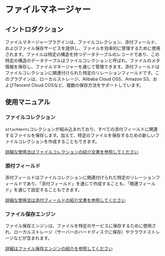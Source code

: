 # ファイルマネージャー

<PluginInfo name="file-manager"></PluginInfo>

## イントロダクション

ファイルマネージャープラグインは、ファイルコレクション、添付フィールド、およびファイル保存サービスを提供し、ファイルを効率的に管理するために使用されます。ファイルは特定の構造を持つデータテーブルのレコードであり、この特定の構造のデータテーブルはファイルコレクションと呼ばれ、ファイルのメタ情報を保存し、ファイルマネージャーを通じて管理できます。添付フィールドはファイルコレクションに関連付けられた特定のリレーションフィールドです。このプラグインは、ローカルストレージ、Alibaba Cloud OSS、Amazon S3、およびTencent Cloud COSなど、複数の保存方法をサポートしています。

## 使用マニュアル

### ファイルコレクション

`attachments`コレクションが組み込まれており、すべての添付フィールドに関連するファイルを保存します。加えて、特定のファイルを保存するための新しいファイルコレクションを作成することもできます。

[詳細な使用法はファイルコレクションの紹介文書を参照してください](/handbook/file-manager/file-collection)

### 添付フィールド

添付フィールドはファイルコレクションに関連付けられた特定のリレーションフィールドであり、「添付フィールド」を通じて作成することも、「関連フィールド」を通じて設定することもできます。

[詳細な使用法は添付フィールドの紹介文書を参照してください](/handbook/file-manager/field-attachment)

### ファイル保存エンジン

ファイル保存エンジンは、ファイルを特定のサービスに保存するために使用され、ローカルストレージ（サーバーのハードディスクに保存）やクラウドストレージなどが含まれます。

[詳細はファイル保存エンジンの紹介を参照してください](./storage/index.md)

